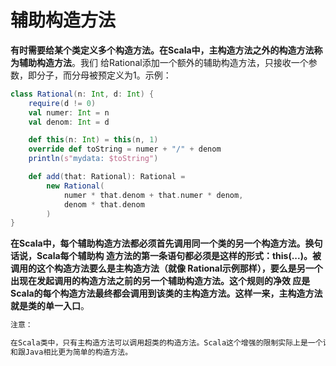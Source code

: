 辅助构造方法
================================================================================
**有时需要给某个类定义多个构造方法。在Scala中，主构造方法之外的构造方法称为辅助构造方法**。我们
给Rational添加一个额外的辅助构造方法，只接收一个参数，即分子，而分母被预定义为1。示例：
```scala 
class Rational(n: Int, d: Int) {
	require(d != 0)
	val numer: Int = n
	val denom: Int = d

	def this(n: Int) = this(n, 1)
	override def toString = numer + "/" + denom
	println(s"mydata: $toString")

	def add(that: Rational): Rational =
		new Rational(
			numer * that.denom + that.numer * denom,
			denom * that.denom
		)
}
```
**在Scala中，每个辅助构造方法都必须首先调用同一个类的另一个构造方法。换句话说，Scala每个辅助构
造方法的第一条语句都必须是这样的形式：this(...)。被调用的这个构造方法要么是主构造方法（就像
Rational示例那样），要么是另一个出现在发起调用的构造方法之前的另一个辅助构造方法。这个规则的净效
应是Scala的每个构造方法最终都会调用到该类的主构造方法。这样一来，主构造方法就是类的单一入口**。
```scala
注意：

在Scala类中，只有主构造方法可以调用超类的构造方法。Scala这个增强的限制实际上是一个设计的取舍，用来换取更精简的代码
和跟Java相比更为简单的构造方法。
```


